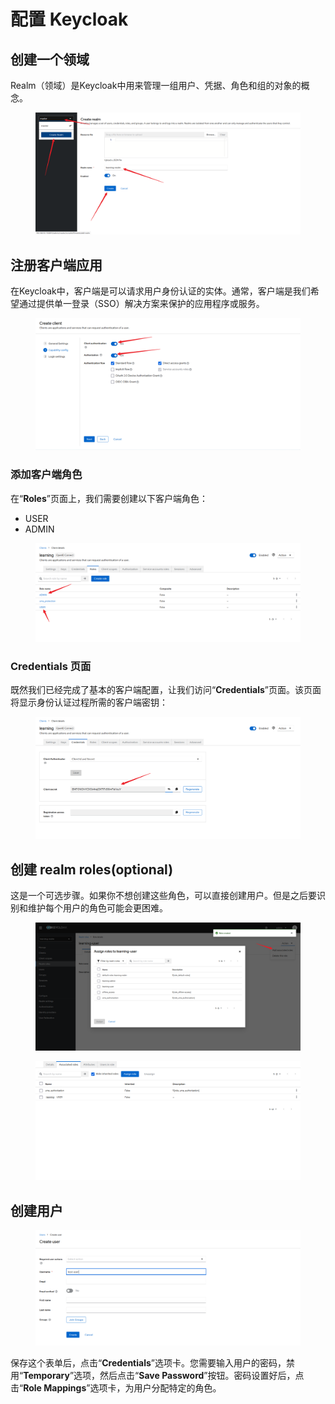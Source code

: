 # 配置 Keycloak

## 创建一个领域

Realm（领域）是Keycloak中用来管理一组用户、凭据、角色和组的对象的概念。

<figure><img src="../../../../.gitbook/assets/image (1) (1) (1) (1).png" alt=""><figcaption></figcaption></figure>

## 注册客户端应用

在Keycloak中，客户端是可以请求用户身份认证的实体。通常，客户端是我们希望通过提供单一登录（SSO）解决方案来保护的应用程序或服务。

<figure><img src="../../../../.gitbook/assets/image (2) (1) (1).png" alt=""><figcaption></figcaption></figure>

### 添加客户端角色

在“**Roles**”页面上，我们需要创建以下客户端角色：

* USER
* ADMIN

<figure><img src="../../../../.gitbook/assets/image (3).png" alt=""><figcaption></figcaption></figure>

### Credentials 页面

既然我们已经完成了基本的客户端配置，让我们访问“**Credentials**”页面。该页面将显示身份认证过程所需的客户端密钥：

<figure><img src="../../../../.gitbook/assets/image (4).png" alt=""><figcaption></figcaption></figure>

## 创建 realm roles(optional)

这是一个可选步骤。如果你不想创建这些角色，可以直接创建用户。但是之后要识别和维护每个用户的角色可能会更困难。

<figure><img src="../../../../.gitbook/assets/image (5).png" alt=""><figcaption></figcaption></figure>



<figure><img src="../../../../.gitbook/assets/image (6).png" alt=""><figcaption></figcaption></figure>

## 创建用户

<figure><img src="../../../../.gitbook/assets/image (7).png" alt=""><figcaption></figcaption></figure>

保存这个表单后，点击“**Credentials**”选项卡。您需要输入用户的密码，禁用“**Temporary**”选项，然后点击“**Save Password**”按钮。密码设置好后，点击“**Role Mappings**”选项卡，为用户分配特定的角色。
